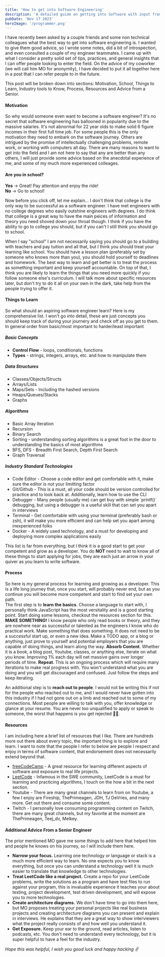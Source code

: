 ```yaml
---
title: 'How to get into Software Engineering'
description: 'A detailed guide on getting into Software with input from multiple senior engineers.'
pubDate: 'Nov 17 2023'
heroImage: '/programmer.png'
---
```


<p>I have recently been asked by a couple friends and some non technical colleagues what the best way to get into software engineering is.
 I wanted to give them good advice, so I wrote some notes, did a bit of introspection, and even consulted a couple of my engineer teammates.
 I came up with what I consider a pretty solid set of tips, practices, and general insights that I can offer people looking to enter the 
field. On the advice of my coworker (we will call him MO for anonymity), I have decided to put it all together here in a post that I can
    refer people to in the future.
</p>

<p>This post will be broken down into sections: Motivation, School, Things to Learn, Industry tools to Know, Process, Resources and Advice from a Senior.</p>
<h4>Motivation</h4>
<p>
So why would someone even want to become a software engineer? It's no secret that software engineering has ballooned in popularity due to the 
massive salaries. It's not abnormal for 22 year olds to make solid 6 figure incomes in their first full time job. For some people this is the 
only motivation they need to embark on the software journey. Others are intrigued by the promise of intellectually challenging problems,
remote work, or working with computers all day. There are many reasons to want to get into the field and I am not here to say that any are 
better than any others, I will just provide some advice based on the anecdotal experience of me, and some of my much more experienced colleages.
</p>
<h4>Are you in school?</h4>
<strong>Yes</strong> -> Great! Pay attention and enjoy the ride! <br/>
<strong>No</strong> -> Go to school!<br/>

<p>Now before you click off, let me explain... I don't think that college is the only way to be successful as a software engineer. I have met 
engineers with no college degrees who easily outshine engineers with degrees. I do think that college is a great way to have the main 
peices of information and theory you need shoved down your throat though. I think if you have the ability to go to college you should, but 
if you can't I still think you should go to school. </p>

<p>When I say "school" I am not necessarily saying you should go to a building with teachers and pay tuition and all that, but I think you 
should treat your learning like school. You should have a lesson plan (preferably set by someone who knows more than you), you should hold 
yourself to deadlines and homework. The best way to learn and get better is to treat the process as something important and keep yourself 
accountable. On top of that, I think you are likely to learn the things that you need more quickly if you follow someone else's curriculum. 
I will talk more about specific resources later, but don't try to do it all on your own in the dark, take help from the people trying to 
offer it.</p>
<h4>Things to Learn</h4>
<p>So what should an aspiring software engineer learn? Here is my comprehensive list. I won't go into detail, these are just concepts you should 
keep track of during your journery and check off as you get to them. In general order from basic/most important to harder/least important</p>
<h5><i>Basic Concepts</i></h5>
<ul>
    <li><b>Control Flow</b> - loops, conditionals, functions</li>
    <li><b>Types</b> - strings, integers, arrays, etc. and how to manipulate them</li>
</ul>
<h5><i>Data Structures</i></h5>
<ul>
    <li>Classes/Objects/Structs</li>
    <li>Arrays/Lists</li>
    <li>Maps/Sets - Including the hashed versions</li>
    <li>Heaps/Queues/Stacks</li>
    <li>Graphs</li>
</ul>
<h5><i>Algorithms</i></h5>
<ul>
    <li>Basic Array Iteration</li>
    <li>Recursion</li>
    <li>Binary Search</li>
    <li>Sorting - understanding sorting algorithms is a great foot in the door to understanding the basics of most algorithms</li>
    <li>BFS, DFS - Breadth First Search, Depth First Search</li>
    <li>Graph Traversal</li>
</ul>
<h5><i>Industry Standard Technologies</i></h5>
<ul>
    <li>Code Editor - Choose a code editor and get comfortable with it, make sure the editor is not your limitting factor</li>
    <li>Git/Github - This is a must, all your code should be version controlled for practice and to look back at. Additionally, learn how to use the CLI</li>
    <li>Debugger - Many people (usually me) can get buy with simple `printf()` debugging, but using a debugger is a useful skill that can set you apart in interviews</li>
    <li>Terminal - Get comfortable with using your terminal (preferably bash or zsh), it will make you more efficient and can help set you apart among inexperienced folks</li>
    <li>Docker - A widely used technology, and a must for developing and deploying more complex applications easily</li>
</ul>
<p>This list is far from everything, but I think it is a good start to get your competent and grow as a developer. You do <strong>NOT</strong> need to wait to know all of these 
things to start applying for jobs, they are each just an arrow in your quiver as you learn to write software.</p>
<h4>Process</h4>
<p>So here is my general process for learning and growing as a developer. This is a life long journey that, once you start, will probably never end, but as you continue you 
will become more competent and start to find set your own path.<br/>
The first step is to <strong>learn the basics</strong>. Choose a language to start with, I personally think JavaScript has the most versitality and is a good starting point. Start doing some lessons, 
checkout the resources section for this. <strong>MAKE SOMETHING!</strong> I know people who only read books or theory, and they are nowhere near as successful or talented as the 
engineers I know who do practical work. Make something that does something. It does not need to be a successful start up, or even a new idea. Make a TODO app, or a blog or anything, 
just prove to yourself and potential employers that you are capable of doing things, and learn along the way. <strong>Absorb Content</strong>. Whether it is a book, a blog post, 
Youtube, classes, or anything else, iterate on what you know. Improving 1% each day will net massive gains over longer periods of time. <strong>Repeat</strong>. This is an ongoing 
process which will require many iterations to make real progress with. You won't understand what you are doing and you will get discouraged and confused. Just follow the steps and 
keep iterating.</p>
<p>An additional step is to <strong>reach out to people</strong>. I would not be writing this if not for the people who reached out to me, and I would never have gotten into this 
industry if I had not gone out on a limb and reached out to some of my connections. Most people are willing to talk with you, offer knowledge or glance at your resume. You are 
never too unqualified to apply or speak to someone, the worst that happens is you get rejected 🤷‍♂️.</p>
<h4>Resources</h4>
<p>I am including here a brief list of resources that I like. There are hundreds more out there about every topic, the important thing is to explore and learn. I want to note that the people I refer to 
below are people I respect and enjoy in terms of software content, that endorsement does not necessarily extend beyond that.
<ul>
    <li><a href="https://www.freecodecamp.org/">freeCodeCamp</a> - A great resource for learning different aspects of software and exposure to real life projects.</li>
    <li><a href="https://leetcode.com/">LeetCode</a> - Infamous in the SWE community, LeetCode is a must for learning and practicing algorithms, I touch on the how a bit in the next section.</li>
    <li>Youtube - There are many great channels to learn from on Youtube, a few I enjoy are Fireship, ThePrimeagen, JDH, TJ DeVries, and many more. Get out there and consume some content.</li>
    <li>Twitch - I personally love consuming programming content on Twitch, there are many great channels, but my favorite at the moment are ThePrimeagen, Teej_dv, Melkey.</li>
</ul>
</p>
<h4>Additional Advice From a Senior Engineer</h4>
<p>The prior mentioned MO gave me some things to add here that helped him and people he knows on his journey, so I will include them here.
<ul>
    <li><strong>Narrow your focus.</strong> Learning one technology or language or stack is a much more efficient way to learn. No one expects you to know everything, but once you can understand a technology well it is 
    much easier to translate that knowledge to other technologies.</li>
    <li><strong>Treat LeetCode like a real project.</strong> Create a repo for your LeetCode problems, write the solutions as a program and have test files to run against your program, this is invaluable experience
    it teaches your about testing, project development, test driven development, and will expose you to more technologies.</li>
    <li><strong>Create architecture diagrams.</strong> We don't have time to go into them here, but MO proposes treating your personal projects like real business projects and creating architecture diagrams you can
        present and explain in interviews. He explains that they are a great way to show interviewers what the project really consists of and how well you understand it.</li>
    <li><strong>Get Exposure.</strong> Keep your ear to the ground, read articles, listen to podcasts, etc. You don't need to understand every technology, but it is super helpful to have a feel for the industry.</li>
</ul>


<p><i>Hope this was helpful, I wish you good luck and happy hacking ✌️</i></p>
